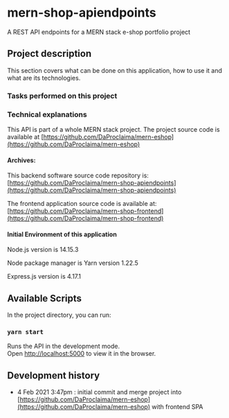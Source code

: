 # mern-shop-apiendpoints

A REST API endpoints for a MERN stack e-shop portfolio project

## Project description

This section covers what can be done on this application, how to use it and what are its technologies.

### Tasks performed on this project

### Technical explanations

This API is part of a whole MERN stack project.
The project source code is available at [https://github.com/DaProclaima/mern-eshop](https://github.com/DaProclaima/mern-eshop)

#### Archives:

This backend software source code repository is: [https://github.com/DaProclaima/mern-shop-apiendpoints](https://github.com/DaProclaima/mern-shop-apiendpoints)

The frontend application source code is available at: [https://github.com/DaProclaima/mern-shop-frontend](https://github.com/DaProclaima/mern-shop-frontend)

#### Initial Environment of this application

Node.js version is 14.15.3

Node package manager is Yarn version 1.22.5

Express.js version is 4.17.1

## Available Scripts

In the project directory, you can run:

### `yarn start`

Runs the API in the development mode.\
Open [http://localhost:5000](http://localhost:3000) to view it in the browser.

## Development history

- 4 Feb 2021 3:47pm : initial commit and merge project into [https://github.com/DaProclaima/mern-eshop](https://github.com/DaProclaima/mern-eshop) with frontend SPA

